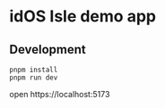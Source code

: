 # idOS Isle demo app

## Development

```
pnpm install
pnpm run dev
```

open https://localhost:5173